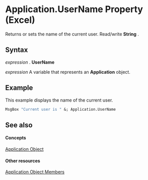 
# Application.UserName Property (Excel)

Returns or sets the name of the current user. Read/write  **String** .


## Syntax

 _expression_ . **UserName**

 _expression_ A variable that represents an **Application** object.


## Example

This example displays the name of the current user.


```vb
MsgBox "Current user is " &; Application.UserName
```


## See also


#### Concepts


[Application Object](19b73597-5cf9-4f56-8227-b5211f657f6f.md)
#### Other resources


[Application Object Members](4cb9ca42-8d07-cc9c-2d80-4eb9a5921e1e.md)
